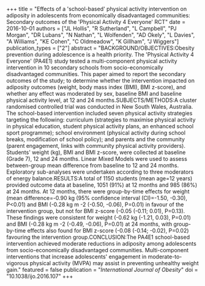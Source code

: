 +++
title = "Effects of a 'school-based' physical activity intervention on adiposity in adolescents from economically disadvantaged communities: Secondary outcomes of the 'Physical Activity 4 Everyone' RCT"
date = 2016-10-01
authors = ["JL Hollis", "R Sutherland", "L Campbell", "PJ Morgan", "DR Lubans", "N Nathan", "L Wolfenden", "AD Okely", "L Davies", "A Williams", "KE Cohen", "C Oldmeadow", "K Gillham", "J Wiggers"]
publication_types = ["2"]
abstract = "BACKGROUND/OBJECTIVES:Obesity prevention during adolescence is a health priority. The 'Physical Activity 4 Everyone' (PA4E1) study tested a multi-component physical activity intervention in 10 secondary schools from socio-economically disadvantaged communities. This paper aimed to report the secondary outcomes of the study; to determine whether the intervention impacted on adiposity outcomes (weight, body mass index (BMI), BMI z-score), and whether any effect was moderated by sex, baseline BMI and baseline physical activity level, at 12 and 24 months.SUBJECTS/METHODS:A cluster randomised controlled trial was conducted in New South Wales, Australia. The school-based intervention included seven physical activity strategies targeting the following: curriculum (strategies to maximise physical activity in physical education, student physical activity plans, an enhanced school sport programme); school environment (physical activity during school breaks, modification of school policy); and parents and the community (parent engagement, links with community physical activity providers). Students' weight (kg), BMI and BMI z-score, were collected at baseline (Grade 7), 12 and 24 months. Linear Mixed Models were used to assess between-group mean difference from baseline to 12 and 24 months. Exploratory sub-analyses were undertaken according to three moderators of energy balance.RESULTS:A total of 1150 students (mean age=12 years) provided outcome data at baseline, 1051 (91%) at 12 months and 985 (86%) at 24 months. At 12 months, there were group-by-time effects for weight (mean difference=-0.90 kg (95% confidence interval (CI)=-1.50, -0.30), P<0.01) and BMI (-0.28 kg m -2 (-0.50, -0.06), P=0.01) in favour of the intervention group, but not for BMI z-score (-0.05 (-0.11; 0.01), P=0.13). These findings were consistent for weight (-0.62 kg (-1.21, 0.03), P=0.01) and BMI (-0.28 kg m -2 (-0.49, -0.06), P=0.01) at 24 months, with group-by-time effects also found for BMI z-score (-0.08 (-0.14; -0.02), P=0.02) favouring the intervention group.CONCLUSION:The PA4E1 school-based intervention achieved moderate reductions in adiposity among adolescents from socio-economically disadvantaged communities. Multi-component interventions that increase adolescents' engagement in moderate-to-vigorous physical activity (MVPA) may assist in preventing unhealthy weight gain."
featured = false
publication = "*International Journal of Obesity*"
doi = "10.1038/ijo.2016.107"
+++

